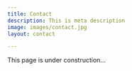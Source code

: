 ```yaml
---
title: Contact
description: This is meta description
image: images/contact.jpg
layout: contact

---
```

This page is under construction... 